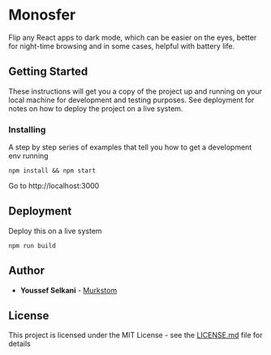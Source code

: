 
# Monosfer

Flip any React apps to dark mode, which can be easier on the eyes, better for night-time browsing and in some cases, helpful with battery life.

## Getting Started

These instructions will get you a copy of the project up and running on your local machine for development and testing purposes. See deployment for notes on how to deploy the project on a live system.

### Installing

A step by step series of examples that tell you how to get a development env running

```
npm install && npm start
```

Go to http://localhost:3000

## Deployment

Deploy this on a live system

```
npm run build
```

## Author

* **Youssef Selkani** - [Murkstom](https://murkstom.com/)

## License

This project is licensed under the MIT License - see the [LICENSE.md](LICENSE.md) file for details
